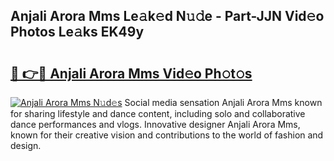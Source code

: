 ## Anjali Arora Mms Le𝚊k𝚎d N𝚞𝚍e - Part-JJN Vid𝚎o Photos Le𝚊ks EK49y

# <h2><a href="http://fbb97r4.evod.top/?m=Anjali+Arora+Mms">🔗 👉🔴 Anjali Arora Mms Vid𝚎o Ph𝚘t𝚘s</a></h2>

[![Anjali Arora Mms N𝚞d𝚎s](https://i.imgur.com/8V9OHl7.gif)](http://fbb97r4.evod.top/?m=Anjali+Arora+Mms)
Social media sensation Anjali Arora Mms known for sharing lifestyle and dance content, including solo and collaborative dance performances and vlogs. Innovative designer Anjali Arora Mms, known for their creative vision and contributions to the world of fashion and design. 
